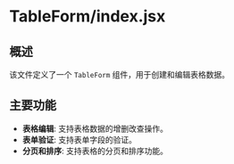 # TableForm/index.jsx

## 概述

该文件定义了一个 `TableForm` 组件，用于创建和编辑表格数据。

## 主要功能

- **表格编辑**: 支持表格数据的增删改查操作。
- **表单验证**: 支持表单字段的验证。
- **分页和排序**: 支持表格的分页和排序功能。
